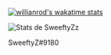 [![willianrod's wakatime stats](https://github-readme-stats.vercel.app/api/wakatime?username=SweeftyZz)](https://github.com/SweeftyZz/github-readme-stats)


![Stats de SweeftyZz](https://github-readme-stats.vercel.app/api?username=SweeftyZz&show_icons=true&theme=radical&locale=fr)

SweeftyZ#9180


